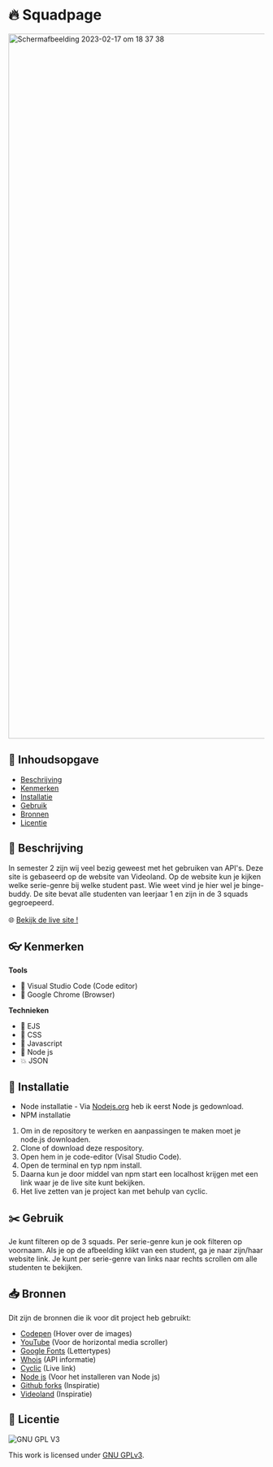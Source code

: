 # 🔥 Squadpage
<img width="1387" alt="Scherm­afbeelding 2023-02-17 om 18 37 38" src="https://user-images.githubusercontent.com/112861144/219728937-a6e3b36a-d57c-41a2-b7f5-56793d38c94f.png">


## 🚀 Inhoudsopgave
  * [Beschrijving](#beschrijving)
  * [Kenmerken](#kenmerken)
  * [Installatie](#installatie)
  * [Gebruik](#gebruik)
  * [Bronnen](#bronnen)
  * [Licentie](#licentie)

## 📝 Beschrijving
In semester 2 zijn wij veel bezig geweest met het gebruiken van API's. Deze site is gebaseerd op de website van Videoland. Op de website kun je kijken welke serie-genre bij welke student past. Wie weet vind je hier wel je binge-buddy. De site bevat alle studenten van leerjaar 1 en zijn in de 3 squads gegroepeerd.
<br>
<br>🌐 [Bekijk de live site !](https://nice-jade-deer-cape.cyclic.app/)

<!-- In de Beschrijving staat hoe je project er uit ziet, hoe het werkt en wat je er mee kan. -->
<!-- Voeg een mooie poster visual toe 📸 -->


## 👓 Kenmerken
<!-- Bij Kenmerken staat welke technieken zijn gebruikt en hoe. Wat is de HTML structuur? Wat zijn de belangrijkste dingen in CSS? Wat is er met Javascript gedaan en hoe? Misschien heb je een framwork of library gebruikt? -->
<b>Tools</b>
* 🔮 Visual Studio Code (Code editor)
* 👻 Google Chrome (Browser)

<b>Technieken</b>
* 🌸 EJS
* 🌷 CSS 
* 🌺 Javascript
* 🍄 Node js
* 💥 JSON 

## 🎯 Installatie
<!-- Bij Installatie staat stap-voor-stap beschreven hoe je de development omgeving moet inrichten om aan de repository te kunnen werken. -->
* Node installatie - Via [Nodejs.org](https://nodejs.org/en/download/) heb ik eerst Node js gedownload.
* NPM installatie

1. Om in de repository te werken en aanpassingen te maken moet je node.js downloaden.
2. Clone of download deze respository.
3. Open hem in je code-editor (Visal Studio Code).
4. Open de terminal en typ npm install.
5. Daarna kun je door middel van npm start een localhost krijgen met een link waar je de live site kunt bekijken.
6. Het live zetten van je project kan met behulp van cyclic.

## ✂️ Gebruik
Je kunt filteren op de 3 squads. Per serie-genre kun je ook filteren op voornaam. Als je op de afbeelding klikt van een student, ga je naar zijn/haar website link. Je kunt per serie-genre van links naar rechts scrollen om alle studenten te bekijken.

## 📥 Bronnen
Dit zijn de bronnen die ik voor dit project heb gebruikt:
* [Codepen](https://codepen.io/nxworld/pen/ZYNOBZ) (Hover over de images)
* [YouTube](https://www.youtube.com/watch?v=3yfswsnD2sw&t=519s&ab_channel=KevinPowell) (Voor de horizontal media scroller)
* [Google Fonts](https://fonts.google.com/) (Lettertypes)
* [Whois](whois.fdnd.nl) (API informatie)
* [Cyclic](cyclic.sh) (Live link)
* [Node js](https://nodejs.org/en/download/) (Voor het installeren van Node js)
* [Github forks](https://github.com/fdnd-task/connect-your-tribe-squad-page/network/members) (Inspiratie)
* [Videoland](https://v2.videoland.com/) (Inspiratie)

## 💯 Licentie

![GNU GPL V3](https://www.gnu.org/graphics/gplv3-127x51.png)

This work is licensed under [GNU GPLv3](./LICENSE).
